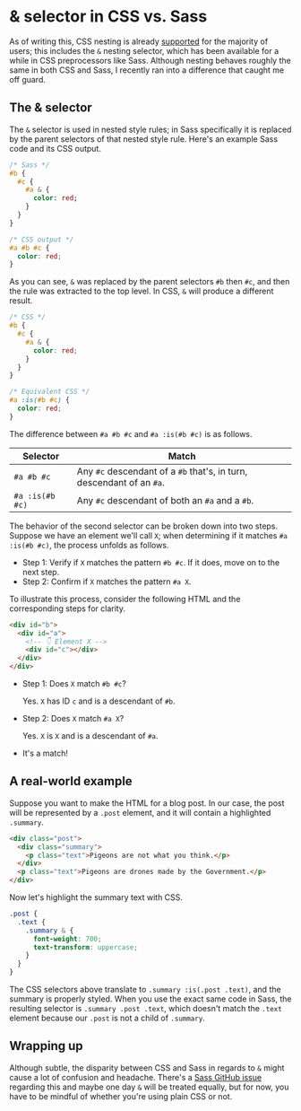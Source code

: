 # & selector in CSS vs. Sass

As of writing this, CSS nesting is already
[supported](https://caniuse.com/css-nesting) for the majority of users; this
includes the `&` nesting selector, which has been available for a while in CSS
preprocessors like Sass. Although nesting behaves roughly the same in both CSS
and Sass, I recently ran into a difference that caught me off guard.

## The & selector

The `&` selector is used in nested style rules; in Sass specifically it is
replaced by the parent selectors of that nested style rule. Here's an example
Sass code and its CSS output.

```sass
/* Sass */
#b {
  #c {
    #a & {
      color: red;
    }
  }
}
```

```css
/* CSS output */
#a #b #c {
  color: red;
}
```

As you can see, `&` was replaced by the parent selectors `#b` then `#c`, and
then the rule was extracted to the top level. In CSS, `&` will produce a
different result.

```css
/* CSS */
#b {
  #c {
    #a & {
      color: red;
    }
  }
}
```

```css
/* Equivalent CSS */
#a :is(#b #c) {
  color: red;
}
```

The difference between `#a #b #c` and `#a :is(#b #c)` is as follows.

| Selector        | Match                                                                 |
| --------------- | --------------------------------------------------------------------- |
| `#a #b #c`      | Any `#c` descendant of a `#b` that's, in turn, descendant of an `#a`. |
| `#a :is(#b #c)` | Any `#c` descendant of both an `#a` and a `#b`.                       |

The behavior of the second selector can be broken down into two steps. Suppose
we have an element we'll call `X`; when determining if it matches
`#a :is(#b #c)`, the process unfolds as follows.

- Step 1: Verify if `X` matches the pattern `#b #c`. If it does, move on to the
  next step.
- Step 2: Confirm if `X` matches the pattern `#a X`.

To illustrate this process, consider the following HTML and the corresponding
steps for clarity.

```html
<div id="b">
  <div id="a">
    <!-- 👇 Element X -->
    <div id="c"></div>
  </div>
</div>
```

- Step 1: Does `X` match `#b #c`?

  Yes. `X` has ID `c` and is a descendant of `#b`.

- Step 2: Does `X` match `#a X`?

  Yes. `X` is `X` and is a descendant of `#a`.

- It's a match!

## A real-world example

Suppose you want to make the HTML for a blog post. In our case, the post will be
represented by a `.post` element, and it will contain a highlighted `.summary`.

```html
<div class="post">
  <div class="summary">
    <p class="text">Pigeons are not what you think.</p>
  </div>
  <p class="text">Pigeons are drones made by the Government.</p>
</div>
```

Now let's highlight the summary text with CSS.

```css
.post {
  .text {
    .summary & {
      font-weight: 700;
      text-transform: uppercase;
    }
  }
}
```

The CSS selectors above translate to `.summary :is(.post .text)`, and the
summary is properly styled. When you use the exact same code in Sass, the
resulting selector is `.summary .post .text`, which doesn't match the `.text`
element because our `.post` is not a child of `.summary`.

## Wrapping up

Although subtle, the disparity between CSS and Sass in regards to `&` might
cause a lot of confusion and headache. There's a
[Sass GitHub issue](https://github.com/sass/sass/issues/3030) regarding this and
maybe one day `&` will be treated equally, but for now, you have to be mindful
of whether you're using plain CSS or not.
